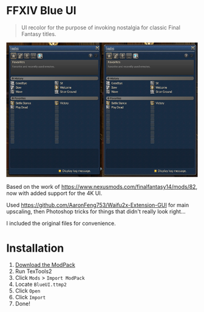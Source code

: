 # FFXIV Blue UI

> UI recolor for the purpose of invoking nostalgia for classic Final Fantasy titles.

<p align="center">
  <img src="https://github.com/Tenri1999/ffxiv-blue-ui/blob/main/demo.png?raw=true">
</p>

Based on the work of https://www.nexusmods.com/finalfantasy14/mods/82, now with added support for the 4K UI.

Used https://github.com/AaronFeng753/Waifu2x-Extension-GUI for main upscaling, then Photoshop tricks for things that didn't really look right...

I included the original files for convenience.

# Installation 

1. [Download the ModPack](https://github.com/Tenri1999/ffxiv-blue-ui/releases/download/1.0.0/BlueUI.ttmp2)
2. Run TexTools2
3. Click `Mods` > `Import ModPack`
4. Locate `BlueUI.ttmp2`
5. Click `Open`
6. Click `Import`
7. Done!
